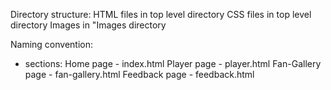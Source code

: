 Directory structure:
HTML files in top level directory
CSS files in top level  directory
Images in "Images directory

Naming convention:
* sections:
Home page - index.html
Player page - player.html
Fan-Gallery page - fan-gallery.html
Feedback page - feedback.html